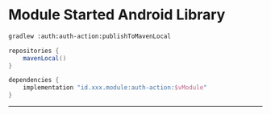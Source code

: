 # Module Started Android Library

```bash
gradlew :auth:auth-action:publishToMavenLocal
```

```gradle
repositories {
    mavenLocal()
}

dependencies {
    implementation "id.xxx.module:auth-action:$vModule"
}
```

---